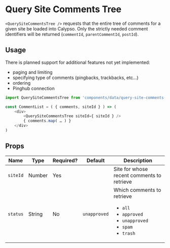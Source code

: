 Query Site Comments Tree
================

`<QuerySiteCommentsTree />` requests that the entire tree of comments for a given site be loaded into Calypso.
Only the strictly needed comment identifiers will be returned (`commentId`, `parentCommentId`, `postId`).

## Usage

There is planned support for additional features not yet implemented:
 - paging and limiting
 - specifying type of comments (pingbacks, trackbacks, etc…)
 - ordering
 - Pinghub connection

```js
import QuerySiteCommentsTree from 'components/data/query-site-comments-tree'

const CommentList = ( { comments, siteId } ) => (
	<div>
		<QuerySiteCommentsTree siteId={ siteId } />
		{ comments.map( … ) }
	</div>
)
```

## Props

| Name | Type | Required? | Default | Description |
| --- | --- | --- | --- | --- |
| `siteId` | Number | Yes | | Site for whose recent comments to retrieve |
| `status` | String | No | `unapproved` | Which comments to retrieve<br /> <ul><li>`all`</li><li>`approved`</li><li>`unapproved`</li><li>`spam`</li><li>`trash`</li></ul> |
